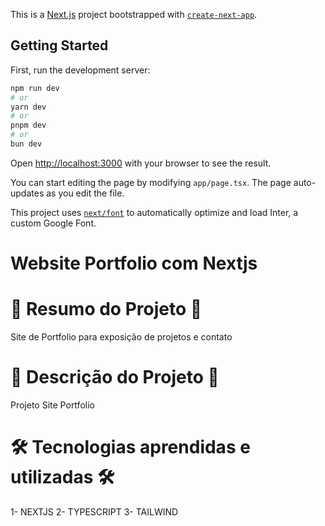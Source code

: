 This is a [Next.js](https://nextjs.org/) project bootstrapped with [`create-next-app`](https://github.com/vercel/next.js/tree/canary/packages/create-next-app).

## Getting Started

First, run the development server:

```bash
npm run dev
# or
yarn dev
# or
pnpm dev
# or
bun dev
```

Open [http://localhost:3000](http://localhost:3000) with your browser to see the result.

You can start editing the page by modifying `app/page.tsx`. The page auto-updates as you edit the file.

This project uses [`next/font`](https://nextjs.org/docs/basic-features/font-optimization) to automatically optimize and load Inter, a custom Google Font.

# Website Portfolio com Nextjs


# 📄 Resumo do Projeto 📄

Site de Portfolio para exposição de projetos e contato

# 📖 Descrição do Projeto 📖 

Projeto Site Portfolio

# 🛠️ Tecnologias aprendidas e utilizadas 🛠️

1- NEXTJS
2- TYPESCRIPT
3- TAILWIND 

